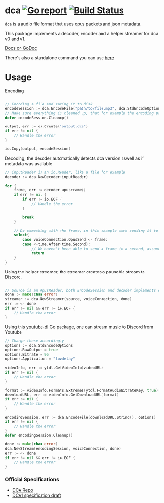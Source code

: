 # dca [![Go report](http://goreportcard.com/badge/jonas747/dca)](http://goreportcard.com/report/jonas747/dca) [![Build Status](https://travis-ci.org/jonas747/dca.svg?branch=master)](https://travis-ci.org/jonas747/dca)

`dca` is a audio file format that uses opus packets and json metadata.

This package implements a decoder, encoder and a helper streamer for dca v0 and v1.

[Docs on GoDoc](https://godoc.org/github.com/jonas747/dca)

There's also a standalone command you can use [here](https://github.com/jonas747/dca/tree/master/cmd/dca)

# Usage

Encoding

```go

// Encoding a file and saving it to disk
encodeSession := dca.EncodeFile("path/to/file.mp3", dca.StdEncodeOptions)
// Make sure everything is cleaned up, that for example the encoding process if any issues happened isnt lingering around
defer encodeSession.Cleanup()

output, err := os.Create("output.dca")
if err != nil {
    // Handle the error
}

io.Copy(output, encodeSession)
```

Decoding, the decoder automatically detects dca version aswell as if metadata was available

```go
// inputReader is an io.Reader, like a file for example
decoder := dca.NewDecoder(inputReader)

for {
    frame, err := decoder.OpusFrame()
    if err != nil {
        if err != io.EOF {
            // Handle the error
        }

        break
    }

    // Do something with the frame, in this example were sending it to discord
    select{
        case voiceConnection.OpusSend <- frame:
        case <-time.After(time.Second):
            // We haven't been able to send a frame in a second, assume the connection is borked
            return
    }
}

```

Using the helper streamer, the streamer creates a pausable stream to Discord.

```go

// Source is an OpusReader, both EncodeSession and decoder implements opusreader
done := make(chan error)
streamer := dca.NewStreamer(source, voiceConnection, done)
err := <- done
if err != nil && err != io.EOF {
    // Handle the error
}

```

Using this [youtube-dl](https://www.github.com/rylio/ytdl) Go package, one can stream music to Discord from Youtube

```go
// Change these accordingly
options := dca.StdEncodeOptions
options.RawOutput = true
options.Bitrate = 96
options.Application = "lowdelay"

videoInfo, err := ytdl.GetVideoInfo(videoURL)
if err != nil {
    // Handle the error
}

format := videoInfo.Formats.Extremes(ytdl.FormatAudioBitrateKey, true)[0]
downloadURL, err := videoInfo.GetDownloadURL(format)
if err != nil {
    // Handle the error
}

encodingSession, err := dca.EncodeFile(downloadURL.String(), options)
if err != nil {
    // Handle the error
}
defer encodingSession.Cleanup()

done := make(chan error)
dca.NewStream(encodingSession, voiceConnection, done)
err := <- done
if err != nil && err != io.EOF {
    // Handle the error
}
```

### Official Specifications

- [DCA Repo](https://github.com/bwmarrin/dca)
- [DCA1 specification draft](https://github.com/bwmarrin/dca/wiki/DCA1-specification-draft)
